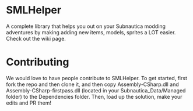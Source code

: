 # SMLHelper
A complete library that helps you out on your Subnautica modding adventures by making adding new items, models, sprites a LOT easier. Check out the wiki page.

# Contributing
We would love to have people contribute to SMLHelper. To get started, first fork the repo and then clone it, and then copy Assembly-CSharp.dll and Assembly-CSharp-firstpass.dll (located in your Subnautica_Data/Managed folder) to the Dependencies folder. Then, load up the solution, make your edits and PR them!

